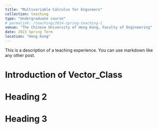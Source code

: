 ```yaml
---
title: "Multivariable Calculus for Engineers"
collection: teaching
type: "Undergraduate course"
# permalink: /teaching/2014-spring-teaching-1
venue: "The Chinese University of Hong Kong, Faculty of Engineering"
date: 2023 Spring Term
location: "Hong Kong"
---
```


This is a description of a teaching experience. You can use markdown like any other post.

Introduction of Vector_Class
======

Heading 2
======

Heading 3
======